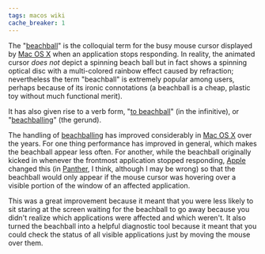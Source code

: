 ```yaml
---
tags: macos wiki
cache_breaker: 1
---
```


The "[beachball](/wiki/beachball)" is the colloquial term for the busy mouse cursor displayed by [Mac OS X](/wiki/Mac_OS_X) when an application stops responding. In reality, the animated cursor *does not* depict a spinning beach ball but in fact shows a spinning optical disc with a multi-colored rainbow effect caused by refraction; nevertheless the term "beachball" is extremely popular among users, perhaps because of its ironic connotations (a beachball is a cheap, plastic toy without much functional merit).

It has also given rise to a verb form, "[to beachball](/wiki/to_beachball)" (in the infinitive), or "[beachballing](/wiki/beachballing)" (the gerund).

The handling of [beachballing](/wiki/beachballing) has improved considerably in [Mac OS X](/wiki/Mac_OS_X) over the years. For one thing performance has improved in general, which makes the beachball appear less often. For another, while the beachball originally kicked in whenever the frontmost application stopped responding, [Apple](/wiki/Apple) changed this (in [Panther](/wiki/Panther), I think, although I may be wrong) so that the beachball would only appear if the mouse cursor was hovering over a visible portion of the window of an affected application.

This was a great improvement because it meant that you were less likely to sit staring at the screen waiting for the beachball to go away because you didn't realize which applications were affected and which weren't. It also turned the beachball into a helpful diagnostic tool because it meant that you could check the status of all visible applications just by moving the mouse over them.
